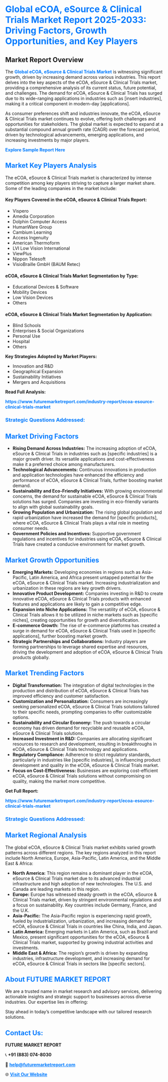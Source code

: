 <h1 style="color: #007BFF;">Global eCOA, eSource & Clinical Trials Market Report 2025-2033: Driving Factors, Growth Opportunities, and Key Players</h1>

<section id="overview">
<h2>Market Report Overview</h2>
<p>The <a href="https://www.futuremarketreport.com/industry-report/ecoa-esource-clinical-trials-market" style="color: #007BFF; text-decoration: none;"><strong>Global eCOA, eSource & Clinical Trials Market</strong></a> is witnessing significant growth, driven by increasing demand across various industries. This report delves into the key aspects of the eCOA, eSource & Clinical Trials market, providing a comprehensive analysis of its current status, future potential, and challenges. The demand for eCOA, eSource & Clinical Trials has surged due to its wide-ranging applications in industries such as [insert industries], making it a critical component in modern-day [applications].</p>
<p>As consumer preferences shift and industries innovate, the eCOA, eSource & Clinical Trials market continues to evolve, offering both challenges and opportunities for stakeholders. The global market is expected to expand at a substantial compound annual growth rate (CAGR) over the forecast period, driven by technological advancements, emerging applications, and increasing investments by major players.</p>
</section>

<section id="overview">
<p><a href="https://www.futuremarketreport.com/request-sample/reportId=36652" style="color: #007BFF; text-decoration: none;"><strong>Explore Sample Report Here</strong></a></p>
</section>

<section id="key-players">
<h2 style="color: #007BFF;">Market Key Players Analysis</h2>
<p>The eCOA, eSource & Clinical Trials market is characterized by intense competition among key players striving to capture a larger market share. Some of the leading companies in the market include:</p>
<h4>Key Players Covered in the eCOA, eSource & Clinical Trials Report:</h4>
<ul><li>Vispero</li><li>Amedia Corporation</li><li>Dolphin Computer Access</li><li>HumanWare Group</li><li>Cambium Learning</li><li>Access Ingenuity</li><li>American Thermoform</li><li>LVI Low Vision International</li><li>ViewPlus</li><li>Nippon Telesoft</li><li>VisioBraille GmbH (BAUM Retec)</li></ul>
<h4>eCOA, eSource & Clinical Trials Market Segmentation by Type:</h4>
<ul><li>Educational Devices &amp; Software</li><li>Mobility Devices</li><li>Low Vision Devices</li><li>Others</li></ul>

<h4>eCOA, eSource & Clinical Trials Market Segmentation by Application:</h4>
<ul><li>Blind Schools</li><li>Enterprises &amp; Social Organizations</li><li>Personal Use</li><li>Hospital</li><li>Others</li></ul>
<p><strong>Key Strategies Adopted by Market Players:</strong></p>
<ul>
<li>Innovation and R&D</li>
<li>Geographical Expansion</li>
<li>Sustainability Initiatives</li>
<li>Mergers and Acquisitions</li>
</ul>
</section>

<section>
<p><strong>Read Full Analysis: </strong></p><a href="https://www.futuremarketreport.com/industry-report/ecoa-esource-clinical-trials-market" style="color: #007BFF; text-decoration: none;"><strong>https://www.futuremarketreport.com/industry-report/ecoa-esource-clinical-trials-market</strong></a>
<h3 style="color: #007BFF;">Strategic Questions Addressed:</h3>
</section>

<section id="driving-factors">
<h2 style="color: #007BFF;">Market Driving Factors</h2>
<ul>
<li><strong>Rising Demand Across Industries:</strong> The increasing adoption of eCOA, eSource & Clinical Trials in industries such as [specific industries] is a major growth driver. Its versatile applications and cost-effectiveness make it a preferred choice among manufacturers.</li>
<li><strong>Technological Advancements:</strong> Continuous innovations in production and application technologies have enhanced the efficiency and performance of eCOA, eSource & Clinical Trials, further boosting market demand.</li>
<li><strong>Sustainability and Eco-Friendly Initiatives:</strong> With growing environmental concerns, the demand for sustainable eCOA, eSource & Clinical Trials solutions has surged. Companies are investing in eco-friendly variants to align with global sustainability goals.</li>
<li><strong>Growing Population and Urbanization:</strong> The rising global population and rapid urbanization have increased the demand for [specific products], where eCOA, eSource & Clinical Trials plays a vital role in meeting consumer needs.</li>
<li><strong>Government Policies and Incentives:</strong> Supportive government regulations and incentives for industries using eCOA, eSource & Clinical Trials have created a conducive environment for market growth.</li>
</ul>
</section>

<section id="growth-opportunities">
<h2 style="color: #007BFF;">Market Growth Opportunities</h2>
<ul>
<li><strong>Emerging Markets:</strong> Developing economies in regions such as Asia-Pacific, Latin America, and Africa present untapped potential for the eCOA, eSource & Clinical Trials market. Increasing industrialization and urbanization in these regions are key growth drivers.</li>
<li><strong>Innovative Product Development:</strong> Companies investing in R&D to create innovative eCOA, eSource & Clinical Trials products with enhanced features and applications are likely to gain a competitive edge.</li>
<li><strong>Expansion into Niche Applications:</strong> The versatility of eCOA, eSource & Clinical Trials allows it to be utilized in niche markets such as [specific niches], creating opportunities for growth and diversification.</li>
<li><strong>E-commerce Growth:</strong> The rise of e-commerce platforms has created a surge in demand for eCOA, eSource & Clinical Trials used in [specific applications], further boosting market growth.</li>
<li><strong>Strategic Partnerships and Collaborations:</strong> Industry players are forming partnerships to leverage shared expertise and resources, driving the development and adoption of eCOA, eSource & Clinical Trials products globally.</li>
</ul>
</section>

<section id="trending-factors">
<h2 style="color: #007BFF;">Market Trending Factors</h2>
<ul>
<li><strong>Digital Transformation:</strong> The integration of digital technologies in the production and distribution of eCOA, eSource & Clinical Trials has improved efficiency and customer satisfaction.</li>
<li><strong>Customization and Personalization:</strong> Consumers are increasingly seeking personalized eCOA, eSource & Clinical Trials solutions tailored to their specific needs, prompting companies to offer customizable options.</li>
<li><strong>Sustainability and Circular Economy:</strong> The push towards a circular economy has driven demand for recyclable and reusable eCOA, eSource & Clinical Trials solutions.</li>
<li><strong>Increased Investment in R&D:</strong> Companies are allocating significant resources to research and development, resulting in breakthroughs in eCOA, eSource & Clinical Trials technology and applications.</li>
<li><strong>Regulatory Compliance:</strong> Adherence to strict regulatory standards, particularly in industries like [specific industries], is influencing product development and quality in the eCOA, eSource & Clinical Trials market.</li>
<li><strong>Focus on Cost-Effectiveness:</strong> Businesses are exploring cost-efficient eCOA, eSource & Clinical Trials solutions without compromising on quality, making the market more competitive.</li>
</ul>
</section>

<section>
<p><strong>Get Full Report: </strong></p><a href="https://www.futuremarketreport.com/industry-report/ecoa-esource-clinical-trials-market" style="color: #007BFF; text-decoration: none;"><strong>https://www.futuremarketreport.com/industry-report/ecoa-esource-clinical-trials-market</strong></a>
<h3 style="color: #007BFF;">Strategic Questions Addressed:</h3>
</section>


<section id="regional-analysis">
<h2 style="color: #007BFF;">Market Regional Analysis</h2>
<p>The global eCOA, eSource & Clinical Trials market exhibits varied growth patterns across different regions. The key regions analyzed in this report include North America, Europe, Asia-Pacific, Latin America, and the Middle East & Africa:</p>
<ul>
<li><strong>North America:</strong> This region remains a dominant player in the eCOA, eSource & Clinical Trials market due to its advanced industrial infrastructure and high adoption of new technologies. The U.S. and Canada are leading markets in this region.</li>
<li><strong>Europe:</strong> Europe has witnessed steady growth in the eCOA, eSource & Clinical Trials market, driven by stringent environmental regulations and a focus on sustainability. Key countries include Germany, France, and the U.K.</li>
<li><strong>Asia-Pacific:</strong> The Asia-Pacific region is experiencing rapid growth, fueled by industrialization, urbanization, and increasing demand for eCOA, eSource & Clinical Trials in countries like China, India, and Japan.</li>
<li><strong>Latin America:</strong> Emerging markets in Latin America, such as Brazil and Mexico, present significant opportunities for the eCOA, eSource & Clinical Trials market, supported by growing industrial activities and investments.</li>
<li><strong>Middle East & Africa:</strong> The region’s growth is driven by expanding industries, infrastructure development, and increasing demand for eCOA, eSource & Clinical Trials in sectors like [specific sectors].</li>
</ul>
</section>

<footer>
<h2 style="color: #007BFF;">About FUTURE MARKET REPORT</h2>
<p>We are a trusted name in market research and advisory services, delivering actionable insights and strategic support to businesses across diverse industries. Our expertise lies in offering:</p>

<p>Stay ahead in today’s competitive landscape with our tailored research solutions.</p>

<h2 style="color: #007BFF;">Contact Us:</h2>
<p><strong>FUTURE MARKET REPORT</strong></p>
<p>📞 <strong>+91 (883) 074-8030</strong></p>
<p>📧 <strong><a href="mailto:help@futuremarketreport.com" style="color: #007BFF;">help@futuremarketreport.com</a></strong></p>
<p>🌐 <strong><a href="https://www.futuremarketreport.com/" style="color: #007BFF;">Visit Our Website</a></strong></p>
</footer>